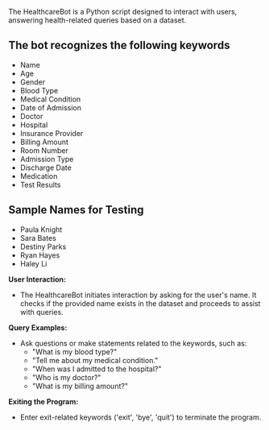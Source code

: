 The HealthcareBot is a Python script designed to interact with users, answering health-related queries based on a dataset. 

## The bot recognizes the following keywords

- Name
- Age
- Gender
- Blood Type
- Medical Condition
- Date of Admission
- Doctor
- Hospital
- Insurance Provider
- Billing Amount
- Room Number
- Admission Type
- Discharge Date
- Medication
- Test Results

## Sample Names for Testing

- Paula Knight
- Sara Bates
- Destiny Parks
- Ryan Hayes
- Haley Li

 **User Interaction:**
   - The HealthcareBot initiates interaction by asking for the user's name. It checks if the provided name exists in the dataset and proceeds to assist with queries.

  **Query Examples:**
   - Ask questions or make statements related to the keywords, such as:
     - "What is my blood type?"
     - "Tell me about my medical condition."
     - "When was I admitted to the hospital?"
     - "Who is my doctor?"
     - "What is my billing amount?"

   **Exiting the Program:**
   - Enter exit-related keywords ('exit', 'bye', 'quit') to terminate the program.
